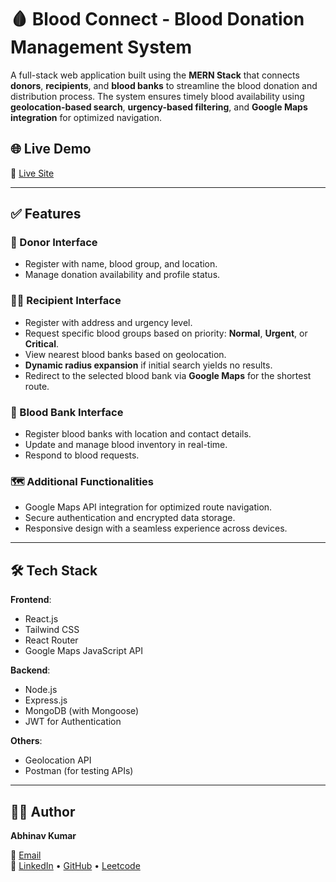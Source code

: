 # 🩸 Blood Connect - Blood Donation Management System

A full-stack web application built using the **MERN Stack** that connects **donors**, **recipients**, and **blood banks** to streamline the blood donation and distribution process. The system ensures timely blood availability using **geolocation-based search**, **urgency-based filtering**, and **Google Maps integration** for optimized navigation.

## 🌐 Live Demo

🔗 [Live Site](https://blood-connect-olive.vercel.app/)

---

## ✅ Features

### 👤 Donor Interface
- Register with name, blood group, and location.
- Manage donation availability and profile status.

### 🧑‍🦱 Recipient Interface 
- Register with address and urgency level.
- Request specific blood groups based on priority: **Normal**, **Urgent**, or **Critical**.
- View nearest blood banks based on geolocation.
- **Dynamic radius expansion** if initial search yields no results.
- Redirect to the selected blood bank via **Google Maps** for the shortest route.

### 🏥 Blood Bank Interface
- Register blood banks with location and contact details.
- Update and manage blood inventory in real-time.
- Respond to blood requests.

### 🗺️ Additional Functionalities
- Google Maps API integration for optimized route navigation.
- Secure authentication and encrypted data storage.
- Responsive design with a seamless experience across devices.

---

## 🛠️ Tech Stack

**Frontend**:  
- React.js  
- Tailwind CSS  
- React Router  
- Google Maps JavaScript API

**Backend**:  
- Node.js  
- Express.js  
- MongoDB (with Mongoose)  
- JWT for Authentication

**Others**:  
- Geolocation API  
- Postman (for testing APIs)

---

## 🙋‍♂️ Author
**Abhinav Kumar**    

📧 [Email](mailto:abhinavk.kumar04@gmail.com)  
📎 [LinkedIn](https://www.linkedin.com/in/abhinavkumar0803) • [GitHub](https://github.com/abhinav-ak04) • [Leetcode](https://leetcode.com/u/abhinav_ak04/)
